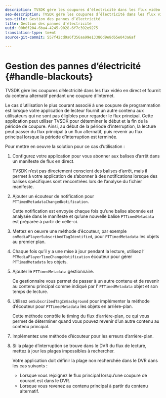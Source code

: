 ```yaml
---
description: TVSDK gère les coupures d’électricité dans les flux vidéo en direct et fournit du contenu alternatif pendant une coupure d’Internet.
seo-description: TVSDK gère les coupures d’électricité dans les flux vidéo en direct et fournit du contenu alternatif pendant une coupure d’Internet.
seo-title: Gestion des pannes d’électricité
title: Gestion des pannes d’électricité
uuid: 00b6f204-6ba4-4245-9028-6f7c392e9275
translation-type: tm+mt
source-git-commit: 557f42cd9a6f356aa99e13386d9e8d65e043a6af

---
```



# Gestion des pannes d’électricité {#handle-blackouts}

TVSDK gère les coupures d’électricité dans les flux vidéo en direct et fournit du contenu alternatif pendant une coupure d’Internet.

Le cas d’utilisation le plus courant associé à une coupure de programmation est lorsque votre application de lecteur fournit un autre contenu aux utilisateurs qui ne sont pas éligibles pour regarder le flux principal. Cette application peut utiliser TVSDK pour déterminer le début et la fin de la période de coupure. Ainsi, au début de la période d’interruption, la lecture peut passer du flux principal à un flux alternatif, puis revenir au flux principal lorsque la période d’interruption est terminée.

Pour mettre en oeuvre la solution pour ce cas d’utilisation :

1. Configurez votre application pour vous abonner aux balises d’arrêt dans un manifeste de flux en direct.

   TVSDK n’est pas directement conscient des balises d’arrêt, mais il permet à votre application de s’abonner à des notifications lorsque des balises spécifiques sont rencontrées lors de l’analyse du fichier manifeste.
1. Ajouter un écouteur de notification pour `PTTimedMetadataChangedNotification`.

   Cette notification est envoyée chaque fois qu’une balise abonnée est analysée dans le manifeste et qu’une nouvelle balise `PTTimedMetadata` est préparée à partir de celle-ci.

1. Mettez en oeuvre une méthode d’écouteur, par exemple `onMediaPlayerSubscribedTagIdentified`, pour `PTTimedMetadata` les objets au premier plan.

1. Chaque fois qu’il y a une mise à jour pendant la lecture, utilisez l’ `PTMediaPlayerTimeChangeNotification` écouteur pour gérer `PTTimedMetadata` les objets.

1. Ajouter le `PTTimedMetadata` gestionnaire.

   Ce gestionnaire vous permet de passer à un autre contenu et de revenir au contenu principal comme indiqué par l’ `PTTimedMetadata` objet et son temps de lecture.

1. Utilisez `onSubscribedTagInBackground` pour implémenter la méthode d’écouteur pour `PTTimedMetadata` les objets en arrière-plan.

   Cette méthode contrôle le timing du flux d’arrière-plan, ce qui vous permet de déterminer quand vous pouvez revenir d’un autre contenu au contenu principal.

1. Implémentez une méthode d’écouteur pour les erreurs d’arrière-plan.
1. Si la plage d’interruption se trouve dans le DVR du flux de lecture, mettez à jour les plages impossibles à rechercher.

   Votre application doit définir la plage non recherchée dans le DVR dans les cas suivants :

   * Lorsque vous rejoignez le flux principal lorsqu’une coupure de courant est dans le DVR.
   * Lorsque vous revenez au contenu principal à partir du contenu alternatif.